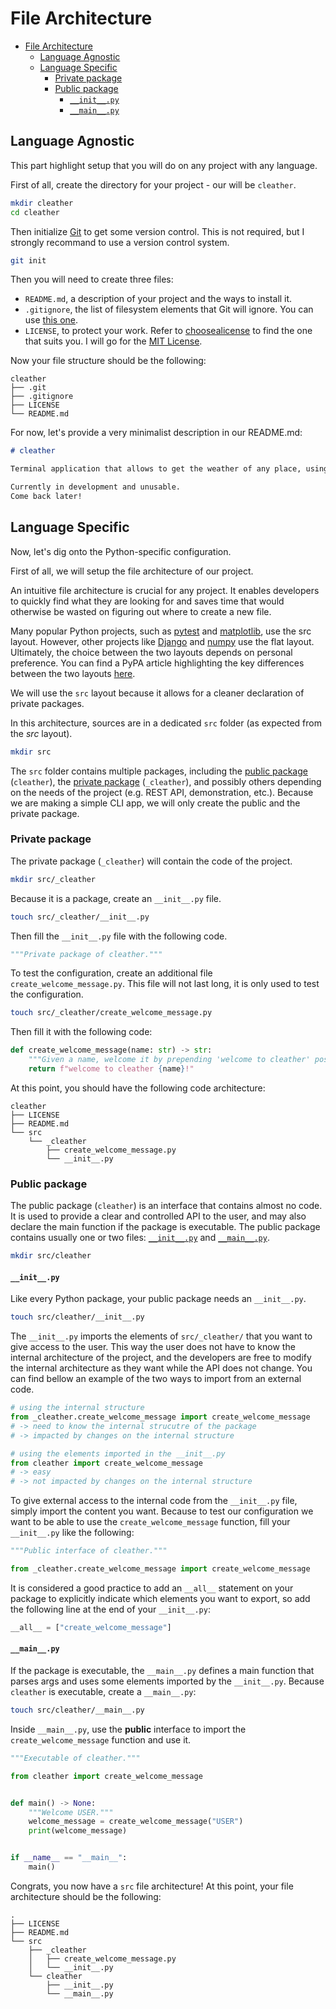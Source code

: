 # File Architecture

- [File Architecture](#file-architecture)
  - [Language Agnostic](#language-agnostic)
  - [Language Specific](#language-specific)
    - [Private package](#private-package)
    - [Public package](#public-package)
      - [`__init__.py`](#__init__py)
      - [`__main__.py`](#__main__py)

## Language Agnostic

This part highlight setup that you will do on any project with any language.

First of all, create the directory for your project - our will be `cleather`.

```sh
mkdir cleather
cd cleather
```

Then initialize [Git](https://git-scm.com/) to get some version control.
This is not required, but I strongly recommand to use a version control system.

```sh
git init
```

Then you will need to create three files:

- `README.md`, a description of your project and the ways to install it.
- `.gitignore`, the list of filesystem elements that Git will ignore. You can use [this one](https://github.com/github/gitignore/blob/main/Python.gitignore).
- `LICENSE`, to protect your work. Refer to [choosealicense](https://choosealicense.com/) to find the one that suits you. I will go for the [MIT License](https://mit-license.org/).

Now your file structure should be the following:

```tree
cleather
├── .git
├── .gitignore
├── LICENSE
└── README.md
```

For now, let's provide a very minimalist description in our README.md:

```markdown
# cleather

Terminal application that allows to get the weather of any place, using the [OpenWeatherMap API](https://openweathermap.org/api).

Currently in development and unusable.
Come back later!
```

## Language Specific

Now, let's dig onto the Python-specific configuration.

First of all, we will setup the file architecture of our project.

An intuitive file architecture is crucial for any project.
It enables developers to quickly find what they are looking for and saves time that would otherwise be wasted on figuring out where to create a new file.

Many popular Python projects, such as [pytest](https://github.com/pytest-dev/pytest) and [matplotlib](https://github.com/matplotlib/matplotlib), use the src layout.
However, other projects like [Django](https://github.com/django/django) and [numpy](https://github.com/numpy/numpy/tree/main) use the flat layout.
Ultimately, the choice between the two layouts depends on personal preference.
You can find a PyPA article highlighting the key differences between the two layouts [here](https://packaging.python.org/en/latest/discussions/src-layout-vs-flat-layout/).

We will use the `src` layout because it allows for a cleaner declaration of private packages.

In this architecture, sources are in a dedicated `src` folder (as expected from the *src* layout).

```sh
mkdir src
```

The `src` folder contains multiple packages, including the [public package](#public-package) (`cleather`), the [private package](#private-package) (`_cleather`), and possibly others depending on the needs of the project (e.g. REST API, demonstration, etc.).
Because we are making a simple CLI app, we will only create the public and the private package.

### Private package

The private package (`_cleather`) will contain the code of the project.

```sh
mkdir src/_cleather
```

Because it is a package, create an `__init__.py` file.

```sh
touch src/_cleather/__init__.py
```

Then fill the `__init__.py` file with the following code.

```py
"""Private package of cleather."""
```

To test the configuration, create an additional file `create_welcome_message.py`.
This file will not last long, it is only used to test the configuration.

```sh
touch src/_cleather/create_welcome_message.py
```

Then fill it with the following code:

```py
def create_welcome_message(name: str) -> str:
    """Given a name, welcome it by prepending 'welcome to cleather' postponing '!'."""
    return f"welcome to cleather {name}!"
```

At this point, you should have the following code architecture:

```tree
cleather
├── LICENSE
├── README.md
└── src
    └── _cleather
        ├── create_welcome_message.py
        └── __init__.py
```

### Public package

The public package (`cleather`) is an interface that contains almost no code.
It is used to provide a clear and controlled API to the user, and may also declare the main function if the package is executable.
The public package contains usually one or two files: [`__init__.py`](#__init__py) and [`__main__.py`](#__main__py).

```sh
mkdir src/cleather
```

#### `__init__.py`

Like every Python package, your public package needs an `__init__.py`.

```sh
touch src/cleather/__init__.py
```

The `__init__.py` imports the elements of `src/_cleather/` that you want to give access to the user.
This way the user does not have to know the internal architecture of the project, and the developers are free to modify the internal architecture as they want while the API does not change.
You can find bellow an example of the two ways to import from an external code.

 ```py
# using the internal structure
from _cleather.create_welcome_message import create_welcome_message
# -> need to know the internal strucutre of the package
# -> impacted by changes on the internal structure

# using the elements imported in the __init__.py 
from cleather import create_welcome_message
# -> easy
# -> not impacted by changes on the internal structure
```

To give external access to the internal code from the `__init__.py` file, simply import the content you want.
Because to test our configuration we want to be able to use the `create_welcome_message` function, fill your `__init__.py` like the following:

```py
"""Public interface of cleather."""

from _cleather.create_welcome_message import create_welcome_message
```

It is considered a good practice to add an `__all__` statement on your package to explicitly indicate which elements you want to export, so add the following line at the end of your `__init__.py`:

```py
__all__ = ["create_welcome_message"]
```

#### `__main__.py`

If the package is executable, the `__main__.py` defines a main function that parses args and uses some elements imported by the `__init__.py`.
Because `cleather` is executable, create a `__main__.py`:

```sh
touch src/cleather/__main__.py
```

Inside `__main__.py`, use the **public** interface to import the `create_welcome_message` function and use it.

```py
"""Executable of cleather."""

from cleather import create_welcome_message


def main() -> None:
    """Welcome USER."""
    welcome_message = create_welcome_message("USER")
    print(welcome_message)


if __name__ == "__main__":
    main()
```

Congrats, you now have a `src` file architecture!
At this point, your file architecture should be the following:

```tree
.
├── LICENSE
├── README.md
└── src
    ├── _cleather
    │   ├── create_welcome_message.py
    │   └── __init__.py
    └── cleather
        ├── __init__.py
        └── __main__.py
```
